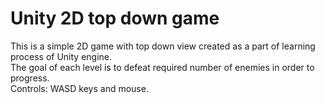 # Unity 2D top down game
This is a simple 2D game with top down view created as a part of learning process of Unity engine.\
The goal of each level is to defeat required number of enemies in order to progress.\
Controls: WASD keys and mouse.

